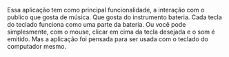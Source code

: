 Essa aplicação tem como principal funcionalidade, a interação com o publico que gosta de música. Que gosta do instrumento bateria.
Cada tecla do teclado funciona como uma parte da bateria. Ou você pode simplesmente, com o mouse, clicar em cima da tecla desejada e o som é emitido.
Mas a aplicação foi pensada para ser usada com o teclado do computador mesmo.

